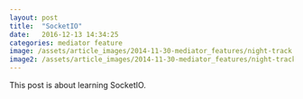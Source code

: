 ```yaml
---
layout: post
title:  "SocketIO"
date:   2016-12-13 14:34:25
categories: mediator feature
image: /assets/article_images/2014-11-30-mediator_features/night-track.JPG
image2: /assets/article_images/2014-11-30-mediator_features/night-track-mobile.JPG
---
```


This post is about learning SocketIO.
